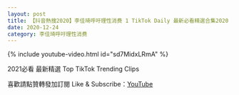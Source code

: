 ```yaml
---
layout: post
title: 【抖音熱搜2020】李佳琦呼吁理性消费 1 TikTok Daily 最新必看精選合集2020 12 24
date: 2020-12-24
category: 李佳琦呼吁理性消费
---
```


{% include youtube-video.html id="sd7MidxLRmA" %}

2021必看 最新精選 Top TikTok Trending Clips

喜歡請點贊轉發加訂閱 Like & Subscribe：[YouTube](https://www.youtube.com/channel/UCAoR7VcanIPd04uEq_GIylA/videos)

